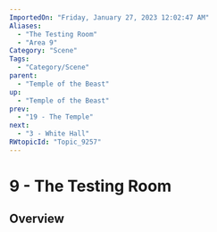 ```yaml
---
ImportedOn: "Friday, January 27, 2023 12:02:47 AM"
Aliases:
  - "The Testing Room"
  - "Area 9"
Category: "Scene"
Tags:
  - "Category/Scene"
parent:
  - "Temple of the Beast"
up:
  - "Temple of the Beast"
prev:
  - "19 - The Temple"
next:
  - "3 - White Hall"
RWtopicId: "Topic_9257"
---
```

# 9 - The Testing Room
## Overview
